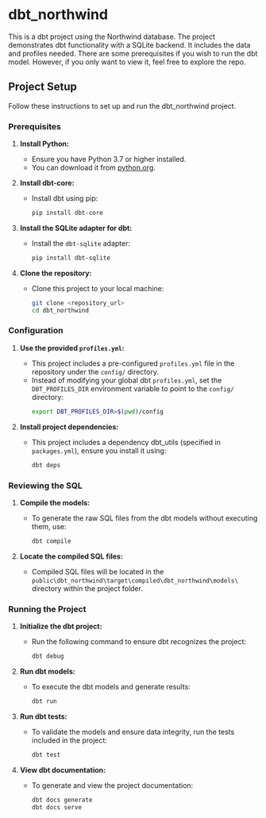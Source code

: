 # dbt_northwind

This is a dbt project using the Northwind database. The project demonstrates dbt functionality with a SQLite backend. It includes the data and profiles needed. There are some prerequisites if you wish to run the dbt model. However, if you only want to view it, feel free to explore the repo.

## Project Setup

Follow these instructions to set up and run the dbt_northwind project.

### Prerequisites

1. **Install Python:**
   - Ensure you have Python 3.7 or higher installed.
   - You can download it from [python.org](https://www.python.org/).

2. **Install dbt-core:**
   - Install dbt using pip:
     ```bash
     pip install dbt-core
     ```

3. **Install the SQLite adapter for dbt:**
   - Install the `dbt-sqlite` adapter:
     ```bash
     pip install dbt-sqlite
     ```

4. **Clone the repository:**
   - Clone this project to your local machine:
     ```bash
     git clone <repository_url>
     cd dbt_northwind
     ```

### Configuration

1. **Use the provided `profiles.yml`:**
   - This project includes a pre-configured `profiles.yml` file in the repository under the `config/` directory.
   - Instead of modifying your global dbt `profiles.yml`, set the `DBT_PROFILES_DIR` environment variable to point to the `config/` directory:
     ```bash
     export DBT_PROFILES_DIR=$(pwd)/config
     ```

2. **Install project dependencies:**
   - This project includes a dependency dbt_utils (specified in `packages.yml`), ensure you install it using:
     ```bash
     dbt deps
     ```

### Reviewing the SQL

1. **Compile the models:**
   - To generate the raw SQL files from the dbt models without executing them, use:
     ```bash
     dbt compile
     ```

2. **Locate the compiled SQL files:**
   - Compiled SQL files will be located in the `public\dbt_northwind\target\compiled\dbt_northwind\models\` directory within the project folder.

### Running the Project

1. **Initialize the dbt project:**
   - Run the following command to ensure dbt recognizes the project:
     ```bash
     dbt debug
     ```

2. **Run dbt models:**
   - To execute the dbt models and generate results:
     ```bash
     dbt run
     ```

3. **Run dbt tests:**
   - To validate the models and ensure data integrity, run the tests included in the project:
     ```bash
     dbt test
     ```

4. **View dbt documentation:**
   - To generate and view the project documentation:
     ```bash
     dbt docs generate
     dbt docs serve
     ```
